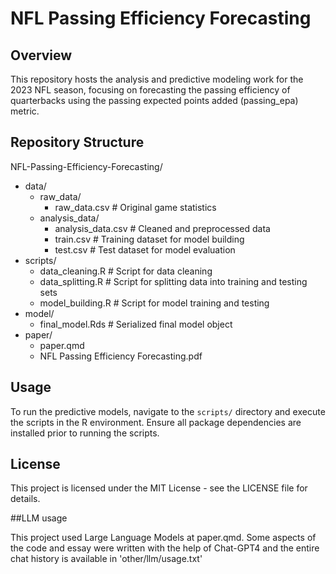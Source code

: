 # NFL Passing Efficiency Forecasting

## Overview
This repository hosts the analysis and predictive modeling work for the 2023 NFL season, focusing on forecasting the passing efficiency of quarterbacks using the passing expected points added (passing_epa) metric.

## Repository Structure

NFL-Passing-Efficiency-Forecasting/
- data/
  - raw_data/
    - raw_data.csv # Original game statistics
  - analysis_data/
    - analysis_data.csv # Cleaned and preprocessed data
    - train.csv # Training dataset for model building
    - test.csv # Test dataset for model evaluation
- scripts/
  - data_cleaning.R # Script for data cleaning
  - data_splitting.R # Script for splitting data into training and testing sets
  - model_building.R # Script for model training and testing
- model/
  - final_model.Rds # Serialized final model object
- paper/
  - paper.qmd
  - NFL Passing Efficiency Forecasting.pdf

## Usage
To run the predictive models, navigate to the `scripts/` directory and execute the scripts in the R environment. Ensure all package dependencies are installed prior to running the scripts.

## License
This project is licensed under the MIT License - see the LICENSE file for details.

##LLM usage

This project used Large Language Models at paper.qmd. Some aspects of the code and essay were written with the help of Chat-GPT4 and the entire chat history is available in 'other/llm/usage.txt'
